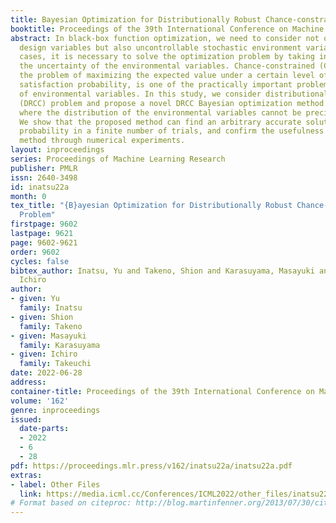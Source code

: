 ```yaml
---
title: Bayesian Optimization for Distributionally Robust Chance-constrained Problem
booktitle: Proceedings of the 39th International Conference on Machine Learning
abstract: In black-box function optimization, we need to consider not only controllable
  design variables but also uncontrollable stochastic environment variables. In such
  cases, it is necessary to solve the optimization problem by taking into account
  the uncertainty of the environmental variables. Chance-constrained (CC) problem,
  the problem of maximizing the expected value under a certain level of constraint
  satisfaction probability, is one of the practically important problems in the presence
  of environmental variables. In this study, we consider distributionally robust CC
  (DRCC) problem and propose a novel DRCC Bayesian optimization method for the case
  where the distribution of the environmental variables cannot be precisely specified.
  We show that the proposed method can find an arbitrary accurate solution with high
  probability in a finite number of trials, and confirm the usefulness of the proposed
  method through numerical experiments.
layout: inproceedings
series: Proceedings of Machine Learning Research
publisher: PMLR
issn: 2640-3498
id: inatsu22a
month: 0
tex_title: "{B}ayesian Optimization for Distributionally Robust Chance-constrained
  Problem"
firstpage: 9602
lastpage: 9621
page: 9602-9621
order: 9602
cycles: false
bibtex_author: Inatsu, Yu and Takeno, Shion and Karasuyama, Masayuki and Takeuchi,
  Ichiro
author:
- given: Yu
  family: Inatsu
- given: Shion
  family: Takeno
- given: Masayuki
  family: Karasuyama
- given: Ichiro
  family: Takeuchi
date: 2022-06-28
address:
container-title: Proceedings of the 39th International Conference on Machine Learning
volume: '162'
genre: inproceedings
issued:
  date-parts:
  - 2022
  - 6
  - 28
pdf: https://proceedings.mlr.press/v162/inatsu22a/inatsu22a.pdf
extras:
- label: Other Files
  link: https://media.icml.cc/Conferences/ICML2022/other_files/inatsu22a-supp.zip
# Format based on citeproc: http://blog.martinfenner.org/2013/07/30/citeproc-yaml-for-bibliographies/
---
```

